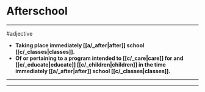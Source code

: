 # Afterschool
---
#adjective
- **Taking place immediately [[a/_after|after]] school [[c/_classes|classes]].**
- **Of or pertaining to a program intended to [[c/_care|care]] for and [[e/_educate|educate]] [[c/_children|children]] in the time immediately [[a/_after|after]] school [[c/_classes|classes]].**
---
---
